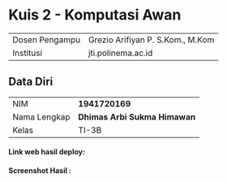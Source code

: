 # Kuis 2 - Komputasi Awan

|                |                                  |
| -------------- | -------------------------------- |
| Dosen Pengampu | Grezio Arifiyan P. S.Kom., M.Kom |
| Institusi      | jti.polinema.ac.id               |

## Data Diri

|              |                               |
| ------------ | ----------------------------- |
| NIM          | **1941720169**                |
| Nama Lengkap | **Dhimas Arbi Sukma Himawan** |
| Kelas        | TI-3B                         |

#### Link web hasil deploy:

#### Screenshot Hasil :
